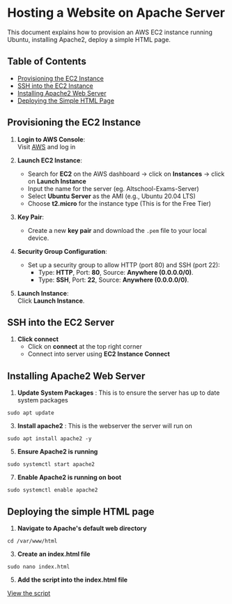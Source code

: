 # Hosting a Website on Apache Server

This document explains how to provision an AWS EC2 instance running Ubuntu, installing Apache2, deploy a simple HTML page.

## Table of Contents

- [Provisioning the EC2 Instance](#provisioning-the-ec2-instance)
- [SSH into the EC2 Instance](#ssh-into-the-ec2-instance)
- [Installing Apache2 Web Server](#installing-apache2-web-server)
- [Deploying the Simple HTML Page](#deploying-the-simple-html-page)

## Provisioning the EC2 Instance

1. **Login to AWS Console**:  
   Visit [AWS](https://aws.amazon.com/) and log in

2. **Launch EC2 Instance**:
   - Search for **EC2** on the AWS dashboard → click on **Instances** → click on **Launch Instance**
   - Input the name for the server (eg. Altschool-Exams-Server)
   - Select **Ubuntu Server** as the AMI (e.g., Ubuntu 20.04 LTS)
   - Choose **t2.micro** for the instance type (This is for the Free Tier)

3. **Key Pair**:
   - Create a new **key pair** and download the `.pem` file to your local device.

4. **Security Group Configuration**:
   - Set up a security group to allow HTTP (port 80) and SSH (port 22):
     - Type: **HTTP**, Port: **80**, Source: **Anywhere (0.0.0.0/0)**.
     - Type: **SSH**, Port: **22**, Source: **Anywhere (0.0.0.0/0)**.
       
5. **Launch Instance**:  
   Click **Launch Instance**.


## SSH into the EC2 Server

1. **Click connect**
   - Click on **connect** at the top right corner
   - Connect into server using **EC2 Instance Connect**
  

## Installing Apache2 Web Server

1. **Update System Packages** : This is to ensure the server has up to date system packages
```
sudo apt update
```

3. **Install apache2** : This is the webserver the server will run on
```
sudo apt install apache2 -y
```

5. **Ensure Apache2 is running**
```
sudo systemctl start apache2
```

7. **Enable Apache2 is running on boot**
```
sudo systemctl enable apache2
```


## Deploying the simple HTML page

1. **Navigate to Apache's default web directory**
```
cd /var/www/html
```

3. **Create an index.html file**
```
sudo nano index.html
```

5. **Add the script into the index.html file**
   
[View the script](./index.html)

